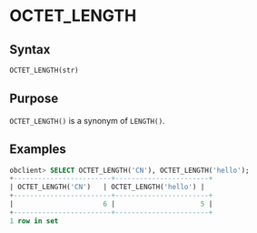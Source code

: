 # OCTET_LENGTH

## Syntax

```sql
OCTET_LENGTH(str)
```

## Purpose

`OCTET_LENGTH()` is a synonym of `LENGTH()`. 

## Examples

```sql
obclient> SELECT OCTET_LENGTH('CN'), OCTET_LENGTH('hello');
+------------------------+-----------------------+
| OCTET_LENGTH('CN')   | OCTET_LENGTH('hello') |
+------------------------+-----------------------+
|                      6 |                     5 |
+------------------------+-----------------------+
1 row in set
```
